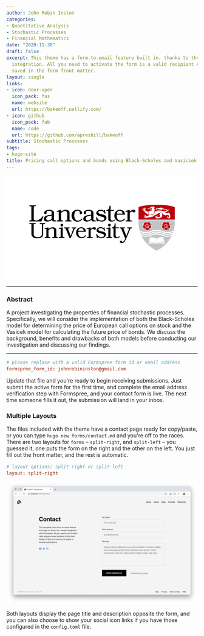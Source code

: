 ```yaml
---
author: John Robin Inston
categories:
- Quantitative Analysis
- Stochastic Processes
- Financial Mathematics
date: "2020-11-30"
draft: false
excerpt: This theme has a form-to-email feature built in, thanks to the simple Formspree
  integration. All you need to activate the form is a valid recipient email address
  saved in the form front matter.
layout: single
links:
- icon: door-open
  icon_pack: fas
  name: website
  url: https://bakeoff.netlify.com/
- icon: github
  icon_pack: fab
  name: code
  url: https://github.com/apreshill/bakeoff
subtitle: Stochastic Processes
tags:
- hugo-site
title: Pricing call options and bonds using Black-Scholes and Vasiciek Models.
---
```


![University Logo](lancaster-university-logo.png)

---

### Abstract

A project investigating the properties of financial stochastic processes. Specifically, we will consider the implementation of both the Black-Scholes model for determining the price of European call options on stock and the Vasicek model for calculating the future price of bonds. We discuss the background, benefits and drawbacks of both models before conducting our investigation and discussing our findings.

---

```toml
# please replace with a valid Formspree form id or email address
formspree_form_id: johnrobininston@gmail.com
```

Update that file and you're ready to begin receiving submissions. Just submit
the active form for the first time, and complete the email address verification
step with Formspree, and your contact form is live. The next time someone
fills it out, the submission will land in your inbox.

### Multiple Layouts

The files included with the theme have a contact page ready for copy/paste, or
you can type `hugo new forms/contact.md` and you're off to the races. There are two
layouts for `forms` – `split-right`, and `split-left` – you guessed it, one puts
the form on the right and the other on the left. You just fill out the front
matter, and the rest is automatic.

```toml
# layout options: split-right or split-left
layout: split-right
```

![Contact Form Split Right Layout Screenshot](built-in-contact-form-screenshot.png)

Both layouts display the page title and description opposite the form, and you
can also choose to show your social icon links if you have those configured in
the `config.toml` file.
